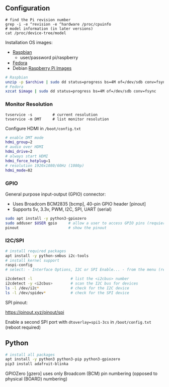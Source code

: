 ## Configuration

```
# find the Pi revision number
grep -i -e ^revision -e ^hardware /proc/cpuinfo
# model information (in later versions)
cat /proc/device-tree/model     
```

Installation OS images:

* [Raspbian](https://www.raspberrypi.org/downloads/raspbian/)
  - user/password pi/raspberry
* [Fedora](https://fedoraproject.org/wiki/Architectures/ARM/Raspberry_Pi)
* Debian [Raspberry Pi Images](https://wiki.debian.org/RaspberryPiImages)

```bash
# Raspbian
unzip -p $archive | sudo dd status=progress bs=4M of=/dev/sdb conv=fsync
# Fedora
xzcat $image | sudo dd status=progress bs=4M of=/dev/sdb conv=fsync
```

### Monitor Resolution

```
tvservice -s         # current resolution
tvservice -m DMT     # list monitor resolution
```

Configure HDMI in `/boot/config.txt`

```bash
# enable DMT mode
hdmi_group=2
# audio over HDMI
hdmi_drive=2
# always start HDMI
hdmi_force_hotplug=1
# resolution 1920x1080/60Hz (1080p)
hdmi_mode=82
```

### GPIO

General purpose input-output (GPIO) connector:

* Uses Broadcom BCM2835 [bcmp], 40-pin GPIO header [pinout]
* Supports 5v, 3.3v, PWM, I2C, SPI, UART (serial)

```bash
sudo apt install -y python3-gpiozero
sudo adduser $USER gpio     # allow a user to access GPIO pins (requiers a re-login/newgrp)
pinout                      # show the pinout
```

### I2C/SPI

```bash
# install required packages
apt install -y python-smbus i2c-tools
# install kernel support
raspi-config
# select: - Interface Options, I2C or SPI Enable... - from the menu (reboot required)
```
```bash
i2cdetect -l                 # list the <i2cbus> number
i2cdetect -y <i2cbus>        # scan the I2C bus for devices    
ls -l /dev/i2c*              # check for the I2C device
ls -l /dev/spidev*           # check for the SPI device
```

SPI pinout:

<https://pinout.xyz/pinout/spi>

Enable a second SPI port with `dtoverlay=spi1-3cs` in `/boot/config.txt` (reboot required)

## Python

```bash
# install all packages
apt install -y python3 python3-pip python3-gpiozero
pip3 install adafruit-blinka
```

GPIOZero [gzero] uses only Broadcom (BCM) pin numbering (opposed to physical (BOARD) numbering)

